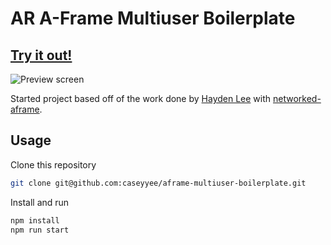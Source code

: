 
# AR A-Frame Multiuser Boilerplate

## [Try it out!](http://aframe-multiuser-boilerplate.herokuapp.com/)

![Preview screen](https://caseyyee.github.io/aframe-multiuser-boilerplate/images/preview.png)

Started project based off of the work done by [Hayden Lee](https://github.com/haydenjameslee) with [networked-aframe](https://github.com/haydenjameslee/networked-aframe).

## Usage

Clone this repository

```bash
git clone git@github.com:caseyyee/aframe-multiuser-boilerplate.git
```

Install and run

```bash
npm install
npm run start
```

